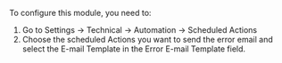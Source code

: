 To configure this module, you need to:

1.  Go to Settings -\> Technical -\> Automation -\> Scheduled Actions
2.  Choose the scheduled Actions you want to send the error email and
    select the E-mail Template in the Error E-mail Template field.
